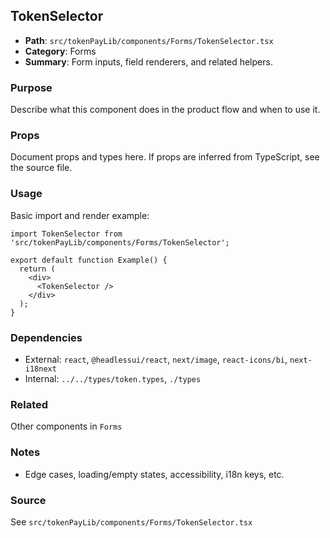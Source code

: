 ## TokenSelector

- **Path**: `src/tokenPayLib/components/Forms/TokenSelector.tsx`
- **Category**: Forms
- **Summary**: Form inputs, field renderers, and related helpers.

### Purpose
Describe what this component does in the product flow and when to use it.

### Props
Document props and types here. If props are inferred from TypeScript, see the source file.

### Usage
Basic import and render example:


```tsx
import TokenSelector from 'src/tokenPayLib/components/Forms/TokenSelector';

export default function Example() {
  return (
    <div>
      <TokenSelector />
    </div>
  );
}

```

### Dependencies
- External: `react`, `@headlessui/react`, `next/image`, `react-icons/bi`, `next-i18next`
- Internal: `../../types/token.types`, `./types`

### Related
Other components in `Forms`

### Notes
- Edge cases, loading/empty states, accessibility, i18n keys, etc.

### Source
See `src/tokenPayLib/components/Forms/TokenSelector.tsx`
